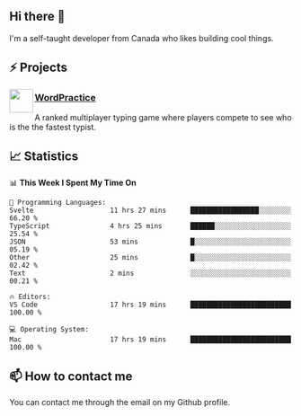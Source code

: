 <h2>Hi there 👋</h2>

<p>I'm a self-taught developer from Canada who likes building cool things.</p>

<h2>⚡ Projects</h2>

<img align="left" src="https://i.imgur.com/6RT8VFO.png" width="42" height="42" />
<h3><a target="_blank" href="https://wordpractice.io/">WordPractice</a></h3>
<p>A ranked multiplayer typing game where players compete to see who is the the fastest typist.</p>

<h2>📈 Statistics</h2>

<!--START_SECTION:waka-->
📊 **This Week I Spent My Time On** 

```text
💬 Programming Languages: 
Svelte                   11 hrs 27 mins      █████████████████░░░░░░░░   66.20 % 
TypeScript               4 hrs 25 mins       ██████░░░░░░░░░░░░░░░░░░░   25.54 % 
JSON                     53 mins             █░░░░░░░░░░░░░░░░░░░░░░░░   05.19 % 
Other                    25 mins             █░░░░░░░░░░░░░░░░░░░░░░░░   02.42 % 
Text                     2 mins              ░░░░░░░░░░░░░░░░░░░░░░░░░   00.21 % 

🔥 Editors: 
VS Code                  17 hrs 19 mins      █████████████████████████   100.00 % 

💻 Operating System: 
Mac                      17 hrs 19 mins      █████████████████████████   100.00 % 
```


<!--END_SECTION:waka-->

<h2>📫 How to contact me</h2>

You can contact me through the email on my Github profile.

